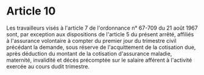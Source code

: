 # Article 10

Les travailleurs visés à l'article 7 de l'ordonnance n° 67-709 du 21 août 1967 sont, par exception aux dispositions de l'article 5 du présent arrêté, affiliés à l'assurance volontaire à compter du premier jour du trimestre civil précédant la demande, sous réserve de l'acquittement de la cotisation due, après déduction du montant de la cotisation d'assurance maladie, maternité, invalidité et décès précomptée sur le salaire afférent à l'activité exercée au cours dudit trimestre.
